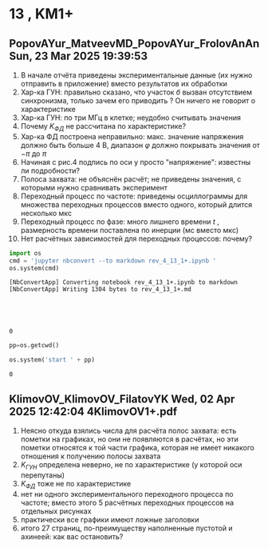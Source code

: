 # **13 , KM1+**

## PopovAYur_MatveevMD_PopovAYur_FrolovAnAn	Sun, 23 Mar 2025 19:39:53

1. В начале отчёта приведены экспериментальные данные (их нужно отправить  в приложение) вместо результатов их обработки 
2. Хар-ка ГУН: правильно сказано, что участок *б* вызван отсутствием синхронизма, только зачем его приводить ? Он ничего не говорит о характеристике
3. Хар-ка ГУН: по три МГц в клетке; неудобно считывать значения
4. Почему  $K_{ФД}$ не рассчитана по характеристике?
5. Хар-ка ФД построена неправильно: макс. значение напряжения должно быть больше 4 В, диапазон $\varphi$ должно покрывать значения от $-\pi$ до $\pi$  
6. Начиная с рис.4 подпись по оси y  просто "напряжение": известны ли подробности?
7. Полоса захвата: не объяснён расчёт; не приведены значения, с которыми нужно сравнивать эксперимент
8. Переходный процесс по частоте: приведены осциллограммы для множества переходных процессов вместо одного, который длится несколько мкс
9. Переходный процесс по фазе:  много лишнего времени $t$ , размерность времени поставлена по инерции (мс вместо мкс)
10. Нет расчётных зависимостей для переходных процессов: почему?


```python
import os 
cmd = 'jupyter nbconvert --to markdown rev_4_13_1+.ipynb '
os.system(cmd)
```

    [NbConvertApp] Converting notebook rev_4_13_1+.ipynb to markdown
    [NbConvertApp] Writing 1304 bytes to rev_4_13_1+.md





    0




```python
pp=os.getcwd()

os.system('start ' + pp)

```




    0



## KlimovOV_KlimovOV_FilatovYK	Wed, 02 Apr 2025 12:42:04	4KlimovOV1+.pdf

1. Неясно откуда взялись числа для расчёта полос захвата: есть пометки  на графиках, но они не появляются в расчётах, но эти пометки относятся к той части графика, которая не имеет никакого отношения к получению полосы захвата
2. $K_{ГУН}$ определена неверно, не по характеристике (у которой оси перепутаны)
3. $K_{ФД}$ тоже не по характеристике
4. нет ни одного экспериментального переходного процесса по частоте; вместо этого 5 расчётных переходных процессов на отдельных рисунках  
5. практически все графики имеют ложные заголовки 
6. итого 27 страниц, по-преимуществу наполненные пустотой и ахинеей: как вас остановить?
